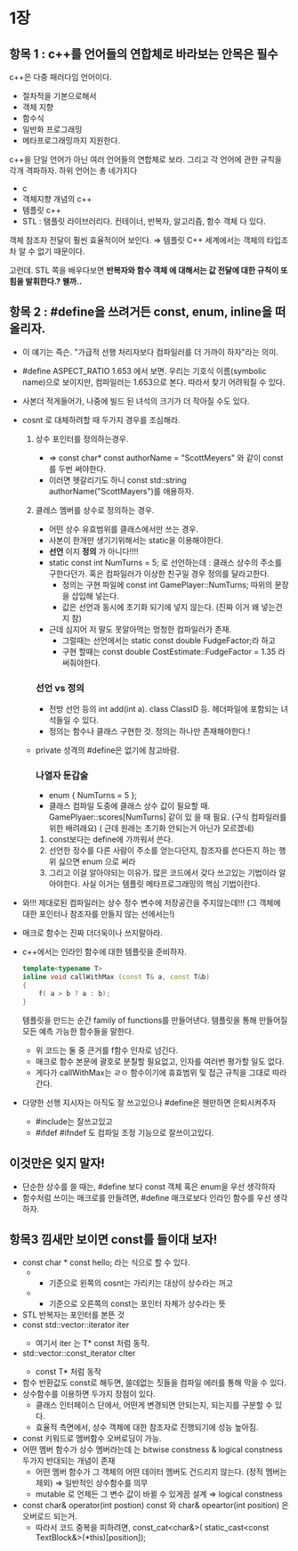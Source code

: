 # 1장
## 항목 1 : c++를 언어들의 연합체로 바라보는 안목은 필수

c++은 다중 패러다임 언어이다.

- 절차적을 기본으로해서
- 객체 지향
- 함수식
- 일반화 프로그래밍
- 메타프로그래밍까지 지원한다.

c++을 단일 언어가 아닌 여러 언어들의 연합체로 보라. 그리고 각 언어에 관한 규칙을 각개 격파하자. 하위 언어는 총 네가지다

- c
- 객체지향 개념의 c++
- 템플릿 c++
- STL : 탬플릿 라이브러리다. 컨테이너, 반복자, 알고리즘, 함수 객체 다 있다.

객체 참조자 전달이 훨씬 효율적이어 보인다. ⇒ 템플릿 C++ 세계에서는 객체의 타입조차 알 수 없기 때문이다.

고런데. STL 쪽을 배우다보면 **반복자와 함수 객체 에 대해서는 값 전달에 대한 규칙이 또 힘을 발휘한다.? 왤까..**

## 항목 2 : #define을 쓰려거든 const, enum, inline을 떠올리자.

- 이 얘기는 즉슨. "가급적 선행 처리자보다 컴파일러를 더 가까이 하자"라는 의미.
- #define ASPECT_RATIO 1.653 에서 보면. 우리는 기호식 이름(symbolic name)으로 보이지만, 컴파일러는 1.653으로 본다. 따라서 찾기 어려워질 수 있다.
- 사본더 적게들어가, 나중에 빌드 된 녀석의 크기가 더 작아질 수도 있다.
- cosnt 로 대체하려할 때 두가지 경우를 조심해라.
    1. 상수 포인터를 정의하는경우.
        - ⇒ const char* const authorName = "ScottMeyers" 와 같이 const를 두번 써야한다.
        - 이러면 헷갈리기도 하니 const std::string authorName("ScottMayers")를 애용하자.
    2. 클레스 멤버를 상수로 정의하는 경우.
        - 어떤 상수 유효범위를 클래스에서만 쓰는 경우.
        - 사본이 한개만 생기기위해서는 static을 이용해야한다.
        - **선언** 이지 **정의** 가 아니다!!!!
        - static const int NumTurns = 5; 로 선언하는데 : 클래스 상수의 주소를 구한다던가. 혹은 컴파일러가 이상한 친구일 경우 정의를 달라고한다.
            - 정의는 구현 파일에 const int GamePlayer::NumTurns; 따위의 문장을 삽입해 넣는다.
            - 값은 선언과 동시에 초기화 되기에 넣지 않는다. (진짜 이거 왜 넣는건지 참)
        - 근데 심지어 저 말도 못알아먹는 멍청한 컴파일러가 존재.
            - 그럴때는 선언에서는 static const double FudgeFactor;라 하고
            - 구현 할때는 const double CostEstimate::FudgeFactor = 1.35 라 써줘야한다.

        ### 선언 vs 정의

        - 전방 선언 등의 int add(int a). class ClassID 등. 헤더파일에 포함되는 녀석들일 수 있다.
        - 정의는 함수나 클래스 구현한 것. 정의는 하나만 존재해야한다.!

    - private 성격의 #define은 없기에 참고바람.

        ### 나열자 둔갑술

        - enum { NumTurns = 5 };
        - 클래스 컴파일 도중에 클래스 상수 값이 필요할 때. GamePlyaer::scores[NumTurns] 같이 있 을 때 필요. (구식 컴파일러를 위한 배려래요) ( 근데 원래는 초기화 안되는거 아닌가 모르겠네)
        1. const보다는 define에 가까워서 쓴다.
        2. 선언한 정수를 다른 사람이 주소를 얻는다던지, 참조자를 쓴다든지 하는 행위 싫으면 enum 으로 써라
        3. 그리고 이걸 알아야되는 이유가. 많은 코드에서 갖다 쓰고있는 기법이라 알아야한다. 사실 이거는 템플릿 메타프로그래밍의 핵심 기법이란다.
- 와!!! 제대로된 컴파일러는 상수 정수 변수에 저장공간을 주지않는데!!! (그 객체에 대한 포인터나 참조자를 만들지 않는 선에서는!)
- 매크로 함수는 진짜 더더욱이나 쓰지말아라.
- c++에서는 인라인 함수에 대한 템플릿을 준비하자.

    ```cpp
    template<typename T>
    inline void callWithMax (const T& a, const T&b)
    {
    	f( a > b ? a : b);
    }
    ```

    템플릿을 만드는 순간 family of functions를 만들어낸다. 템플릿을 통해 만들어질 모든 예측 가능한 함수들을 말한다.

    - 위 코드는 둘 중 큰거를 f함수 인자로 넘긴다.
    - 매크로 함수 본문에 괄호로 분칠할 필요없고, 인자를 여러번 평가할 일도 없다.
    - 게다가 callWithMax는 ㄹㅇ 함수이기에 휴효범위 및 접근 규칙을 그대로 따라간다.
- 다양한 선행 지시자는 아직도 잘 쓰고있으나 #define은 웬만하면 은퇴시켜주자
    - #include는 잘쓰고있고
    - #ifdef #ifndef 도 컴파일 조정 기능으로 잘쓰이고있다.

## 이것만은 잊지 말자!

- 단순한 상수를 쓸 때는, #define 보다 const 객체 혹은 enum을 우선 생각하자
- 함수처럼 쓰이는 매크로를 만들려면, #define 매크로보다 인라인 함수를 우선 생각하자.

## 항목3 낌새만 보이면 const를 들이대 보자!

- const char * const hello; 라는 식으로 할 수 있다.
    - * 기준으로 왼쪽의 cosnt는 가리키는 대상이 상수라는 꺼고
    - * 기준으로 오른쪽의 const는 포인터 자체가 상수라는 뜻
- STL 반복자는 포인터를 본뜬 것
- const std::vector<int>::iterator iter
    - 여기서 iter 는 T* const 처럼 동작.
- std::vector<int>::const_iterator cIter
    - const T* 처럼 동작
- 함수 반환값도 const로 해두면, 쓸데없는 짓들을 컴파일 에러를 통해 막을 수 있다.
- 상수함수를 이용하면 두가지 장점이 있다.
    - 클래스 인터페이스 단에서, 어떤게 변경되면 안되는지, 되는지를 구분할 수 있다.
    - 효율적 측면에서, 상수 객체에 대한 참조자로 진행되기에 성능 높아짐.
- const 키워드로 멤버함수 오버로딩이 가능.
- 어떤 멤버 함수가 상수 멤버라는데 는 bitwise constness & logical constness 두가지 반대되는 개념이 존재
    - 어떤 멤버 함수가 그 객체의 어떤 데이터 멤버도 건드리지 않는다. (정적 멤버는 제외) ⇒ 일반적인 상수함수를 의무
    - mutable 로 언제든 그 변수 값이 바뀔 수 있게끔 설계 ⇒ logical constness
- const char& operator(int postion) const 와 char& opeartor(int position) 은 오버로드 되는거.
    - 따라서 코드 중복을 피하려면, const_cat<char&>(
    static_cast<const TextBlock&>(*this)[position]);